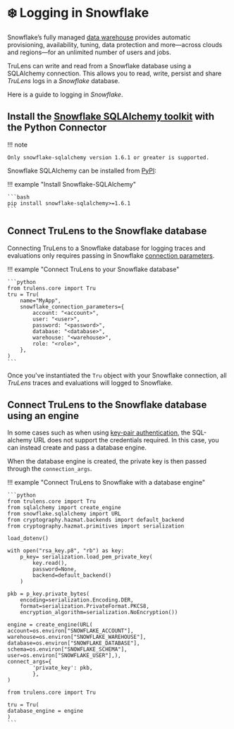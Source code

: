 # ❄️ Logging in Snowflake

Snowflake’s fully managed [data warehouse](https://www.snowflake.com/en/data-cloud/workloads/data-warehouse/?utm_cta=website-homepage-workload-card-data-warehouse) provides automatic provisioning, availability, tuning, data protection and more—across clouds and regions—for an unlimited number of users and jobs.

TruLens can write and read from a Snowflake database using a SQLAlchemy connection. This allows you to read, write, persist and share _TruLens_ logs in a _Snowflake_ database.

Here is a guide to logging in _Snowflake_.

## Install the [Snowflake SQLAlchemy toolkit](https://docs.snowflake.com/en/developer-guide/python-connector/sqlalchemy) with the Python Connector

!!! note

    Only snowflake-sqlalchemy version 1.6.1 or greater is supported.

Snowflake SQLAlchemy can be installed from [PyPI](https://pypi.org/project/snowflake-sqlalchemy/):

!!! example "Install Snowflake-SQLAlchemy"

    ```bash
    pip install snowflake-sqlalchemy>=1.6.1
    ```

## Connect TruLens to the Snowflake database

Connecting TruLens to a Snowflake database for logging traces and evaluations only requires passing in Snowflake [connection parameters](https://docs.snowflake.com/developer-guide/python-connector/python-connector-api#connect).

!!! example "Connect TruLens to your Snowflake database"

    ```python
    from trulens.core import Tru
    tru = Tru(
        name="MyApp",
        snowflake_connection_parameters={
            account: "<account>",
            user: "<user>",
            password: "<password>",
            database: "<database>",
            warehouse: "<warehouse>",
            role: "<role>",
        },
    )
    ```

Once you've instantiated the `Tru` object with your Snowflake connection, all _TruLens_ traces and evaluations will logged to Snowflake.

## Connect TruLens to the Snowflake database using an engine

In some cases such as when using [key-pair authentication](https://docs.snowflake.com/en/developer-guide/python-connector/sqlalchemy#key-pair-authentication-support), the SQL-alchemy URL does not support the credentials required. In this case, you can instead create and pass a database engine.

When the database engine is created, the private key is then passed through the `connection_args`.

!!! example "Connect TruLens to Snowflake with a database engine"

    ```python
    from trulens.core import Tru
    from sqlalchemy import create_engine
    from snowflake.sqlalchemy import URL
    from cryptography.hazmat.backends import default_backend
    from cryptography.hazmat.primitives import serialization

    load_dotenv()

    with open("rsa_key.p8", "rb") as key:
        p_key= serialization.load_pem_private_key(
            key.read(),
            password=None,
            backend=default_backend()
        )

    pkb = p_key.private_bytes(
        encoding=serialization.Encoding.DER,
        format=serialization.PrivateFormat.PKCS8,
        encryption_algorithm=serialization.NoEncryption())

    engine = create_engine(URL(
    account=os.environ["SNOWFLAKE_ACCOUNT"],
    warehouse=os.environ["SNOWFLAKE_WAREHOUSE"],
    database=os.environ["SNOWFLAKE_DATABASE"],
    schema=os.environ["SNOWFLAKE_SCHEMA"],
    user=os.environ["SNOWFLAKE_USER"],),
    connect_args={
            'private_key': pkb,
            },
    )

    from trulens.core import Tru

    tru = Tru(
    database_engine = engine
    )
    ```